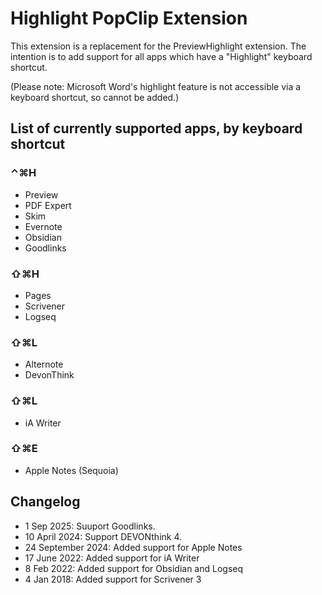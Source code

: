 # Highlight PopClip Extension

This extension is a replacement for the PreviewHighlight extension. The
intention is to add support for all apps which have a "Highlight" keyboard
shortcut.

(Please note: Microsoft Word's highlight feature is not accessible via a
keyboard shortcut, so cannot be added.)

## List of currently supported apps, by keyboard shortcut

### ⌃⌘H

- Preview
- PDF Expert
- Skim
- Evernote
- Obsidian
- Goodlinks

### ⇧⌘H

- Pages
- Scrivener
- Logseq

### ⇧⌘L

- Alternote
- DevonThink

### ⇧⌘L

- iA Writer

### ⇧⌘E

- Apple Notes (Sequoia)

## Changelog

- 1 Sep 2025: Suuport Goodlinks.
- 10 April 2024: Support DEVONthink 4.
- 24 September 2024: Added support for Apple Notes
- 17 June 2022: Added support for iA Writer
- 8 Feb 2022: Added support for Obsidian and Logseq
- 4 Jan 2018: Added support for Scrivener 3

